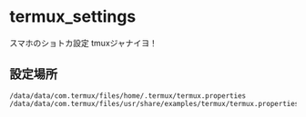# termux_settings

スマホのショトカ設定 tmuxジャナイヨ！

## 設定場所
```
/data/data/com.termux/files/home/.termux/termux.properties
/data/data/com.termux/files/usr/share/examples/termux/termux.properties
```
